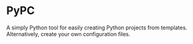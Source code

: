 # PyPC
A simply Python tool for easily creating Python projects from templates. Alternatively, create your own configuration files.
